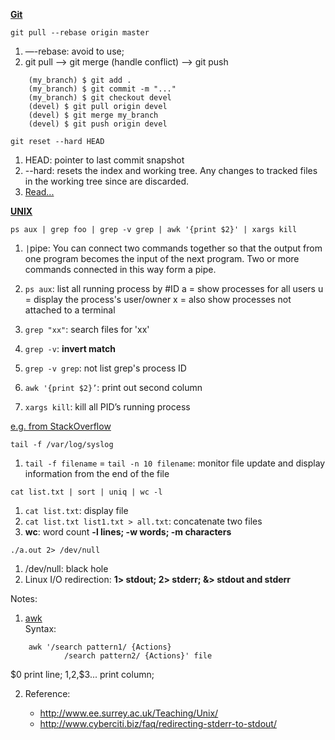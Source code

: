 [**Git**]()
```
git pull --rebase origin master
```
1. —-rebase: avoid to use;
2. git pull --> git merge (handle conflict) --> git push
```
	(my_branch) $ git add .
	(my_branch) $ git commit -m "..."
	(my_branch) $ git checkout devel
	(devel) $ git pull origin devel
	(devel) $ git merge my_branch
	(devel) $ git push origin devel
```

```
git reset --hard HEAD
```
1. HEAD: pointer to last commit snapshot
2. --hard: resets the index and working tree. Any changes to tracked files in the working tree since <commit> are discarded.
3. [Read...](http://stackoverflow.com/questions/4114095/how-to-revert-git-repository-to-a-previous-commit)

[**UNIX**](https://www.tjhsst.edu/~dhyatt/superap/unixcmd.html)

	ps aux | grep foo | grep -v grep | awk '{print $2}' | xargs kill

1. `|`pipe: You can connect two commands together so that the output from one program becomes the input of the next program. Two or more commands connected in this way form a pipe.
2. `ps aux`: list all running process by #ID
	a = show processes for all users
	u = display the process's user/owner
	x = also show processes not attached to a terminal

3. `grep "xx"`: search files for 'xx'

4. `grep -v`: **invert match**

5. `grep -v grep`: not list grep's process ID

4. `awk '{print $2}’`: print out second column

5. `xargs kill`: kill all PID’s running process

[e.g. from StackOverflow](http://stackoverflow.com/questions/3510673/find-and-kill-a-process-in-one-line-using-bash-and-regex)

```
tail -f /var/log/syslog
```
1. `tail -f filename` = `tail -n 10 filename`: monitor file update and display information from the end of the file

```
cat list.txt | sort | uniq | wc -l
```
1. `cat list.txt`: display file
2. `cat list.txt list1.txt > all.txt`: concatenate two files
3. **wc**: word count
	**-l lines; -w words; -m characters**

```
./a.out 2> /dev/null
```
1. /dev/null: black hole
2. Linux I/O redirection: **1> stdout; 2> stderr; &> stdout and stderr**

Notes:

1. [awk](http://blog.csdn.net/andyxm/article/details/5964071)  
Syntax:
```
	awk '/search pattern1/ {Actions}    
	 		/search pattern2/ {Actions}' file
```
$0 print line; $1,$2,$3... print column;

2. Reference:

	- http://www.ee.surrey.ac.uk/Teaching/Unix/
	- http://www.cyberciti.biz/faq/redirecting-stderr-to-stdout/
